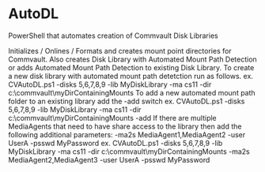 # AutoDL
PowerShell that automates creation of Commvault Disk Libraries

Initializes / Onlines / Formats and creates mount point directories for Commvault. 
Also creates Disk Library with Automated Mount Path Detection or adds Automated Mount Path Detection to existing Disk Library.
To create a new disk library with automated mount path detetction run as follows. ex. CVAutoDL.ps1 -disks 5,6,7,8,9 -lib MyDiskLibrary -ma cs11 -dir c:\commvault\myDirContainingMounts
To add a new automated mount path folder to an existing library add the -add switch
    ex. CVAutoDL.ps1 -disks 5,6,7,8,9 -lib MyDiskLibrary -ma cs11 -dir c:\commvault\myDirContainingMounts -add
If there are multiple MediaAgents that need to have share access to the library then add the following additional parameters: -ma2s MediaAgent1,MediaAgent2 -user UserA -psswd MyPassword
    ex.  CVAutoDL.ps1 -disks 5,6,7,8,9 -lib MyDiskLibrary -ma cs11 -dir c:\commvault\myDirContainingMounts -ma2s MediaAgent2,MediaAgent3 -user UserA -psswd MyPassword


